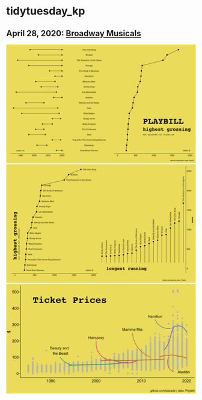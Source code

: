 # tidytuesday_kp
## April 28, 2020: [Broadway Musicals](https://github.com/rfordatascience/tidytuesday/blob/master/data/2020/2020-04-28/readme.md)
![grossing](images/2020-04-28_broadway/grossing-screenshot.png)
![highest](images/2020-04-28_broadway/highest-screenshot.png)
![prices](images/2020-04-28_broadway/prices-screenshot.png)
